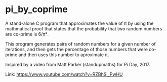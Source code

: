 pi_by_coprime
=============

A stand-alone C program that approximates the value of π by using the mathmatical proof that states that the probability that two random numbers are co-prime is 6/π².  

This program generates pairs of random numbers for a given number of iterations, and then gets the percentage of those numbers that were co-prime and then uses this number to aproximate π.

Inspired by a video from Matt Parker (standupmaths) for Pi Day, 2017.  

Link: https://www.youtube.com/watch?v=RZBhSi_PwHU
